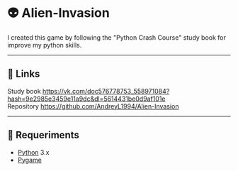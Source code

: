 # :alien: Alien-Invasion  
I created this game by following the "Python Crash Course" study book for improve my python skills. 
____
## :link: Links  
Study book https://vk.com/doc576778753_558971084?hash=9e2985e3459e11a9dc&dl=5614431be0d9af101e  
Repository https://github.com/AndreyL1994/Alien-Invasion 
____
## 🔧 Requeriments
- [Python](https://www.python.org/) 3.x
- [Pygame](https://www.pygame.org/)
